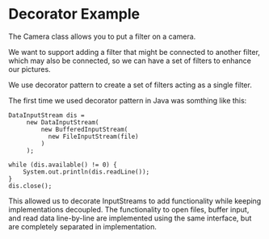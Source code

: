 # Decorator Example

The Camera class allows you to put a filter on a camera.

We want to support adding a filter that might be connected to another filter, which may also be connected, so we can have a set of filters to enhance our pictures.

We use decorator pattern to create a set of filters acting as a single filter.

The first time we used decorator pattern in Java was somthing like this:

```
DataInputStream dis =
     new DataInputStream(
         new BufferedInputStream(
           new FileInputStream(file)
         )
     );

while (dis.available() != 0) {
	System.out.println(dis.readLine());
}
dis.close();
```

This allowed us to decorate InputStreams to add functionality while keeping implementations decoupled.
The functionality to open files, buffer input, and read data line-by-line are implemented using the same interface, but are completely separated in implementation.